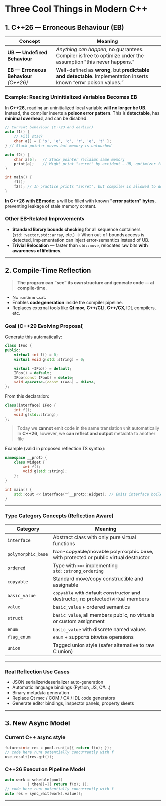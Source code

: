 # Three Cool Things in Modern C++

## 1. C++26 — **Erroneous Behaviour (EB)**

| Concept                                         | Meaning                                                                                                            |
| ----------------------------------------------- | ------------------------------------------------------------------------------------------------------------------ |
| **UB — Undefined Behaviour**                    | *Anything can happen*, no guarantees. Compiler is free to optimize under the assumption "this never happens."      |
| **EB — Erroneous Behaviour** *(C++26)* | Well-defined as **wrong**, but **predictable and detectable**. Implementation inserts known “error poison values.” |

### Example: Reading Uninitialized Variables Becomes EB

In **C++26**, reading an uninitialized local variable **will no longer be UB**.
Instead, the compiler inserts a **poison error pattern**. This is **detectable**, has **minimal overhead**, and can be disabled.

```cpp
// Current behaviour (C++23 and earlier)
auto f1() {
    // Fill stack
    char a[] = { 's', 'e', 'c', 'r', 'e', 't' };
} // Stack pointer moves but memory is untouched

auto f2() {
    char a[6];   // Stack pointer reclaims same memory
    print(a);    // Might print "secret" by accident — UB, optimizer free to ignore it
}

int main() {
    f1();
    f2(); // In practice prints "secret", but compiler is allowed to do anything
}
```

**In C++26 with EB mode**: `a` will be filled with known **"error pattern" bytes**, preventing leakage of stale memory content.

### Other EB-Related Improvements

* **Standard library bounds checking** for all sequence containers (`std::vector`, `std::array`, etc.)
  → When out-of-bounds access is detected, implementation can inject error-semantics instead of UB.
* **Trivial Relocation** — faster than `std::move`, relocates raw bits **with awareness of lifetimes**.

---

## 2. **Compile-Time Reflection**

> **The program can "see" its own structure and generate code — at compile-time.**

* No runtime cost.
* Enables **code generation** inside the compiler pipeline.
* Replaces external tools like **Qt moc**, **C++/CLI**, **C++/CX**, IDL compilers, etc.

### Goal (C++29 Evolving Proposal)

Generate this automatically:

```cpp
class IFoo {
public:
    virtual int f() = 0;
    virtual void g(std::string) = 0;

    virtual ~IFoo() = default;
    IFoo() = default;
    IFoo(const IFoo&) = delete;
    void operator=(const IFoo&) = delete;
};
```

From this declaration:

```cpp
class(interface) IFoo {
    int f();
    void g(std::string);
};
```

> Today we **cannot** emit code in the same translation unit automatically
> In **C++26**, however, we **can reflect and output** metadata to another file

Example (valid in proposed reflection TS syntax):

```cpp
namespace __proto {
    class Widget {
        int f();
        void g(std::string);
    };
}

int main() {
    std::cout << interface(^^__proto::Widget); // Emits interface boilerplate
}
```

---

### **Type Category Concepts (Reflection Aware)**

| Category           | Meaning                                                                            |
| ------------------ | ---------------------------------------------------------------------------------- |
| `interface`        | Abstract class with only pure virtual functions                                    |
| `polymorphic_base` | Non-copyable/movable polymorphic base, with protected or public virtual destructor |
| `ordered`          | Type with `<=>` implementing `std::strong_ordering`                                |
| `copyable`         | Standard move/copy constructible and assignable                                    |
| `basic_value`      | `copyable` with default constructor and destructor, no protected/virtual members   |
| `value`            | `basic_value` + ordered semantics                                                  |
| `struct`           | `basic_value`, all members public, no virtuals or custom assignment                |
| `enum`             | `basic_value` with discrete named values                                           |
| `flag_enum`        | `enum` + supports bitwise operations                                               |
| `union`            | Tagged union style (safer alternative to raw C union)                              |

---

### Real Reflection Use Cases

*  JSON serializer/deserializer auto-generation
*  Automatic language bindings (Python, JS, C#...)
*  Binary metadata generation
*  Replace Qt moc / COM / CX / IDL code generators
*  Generate editor bindings, inspector panels, property sheets

---

## 3. New Async Model

### Current C++ async style

```cpp
future<int> res = pool.run([=]{ return f(x); });
// code here runs potentially concurrently with f
use_result(res.get());
```

### **C++26 Execution Pipeline Model**

```cpp
auto work = schedule(pool)
          | then([=]{ return f(x); });
// code here runs potentially concurrently with f
auto res = sync_wait(work).value();
```
---

